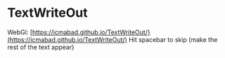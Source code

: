 # TextWriteOut

WebGl: [https://icmabad.github.io/TextWriteOut/}(https://icmabad.github.io/TextWriteOut/)
Hit spacebar to skip (make the rest of the text appear)
